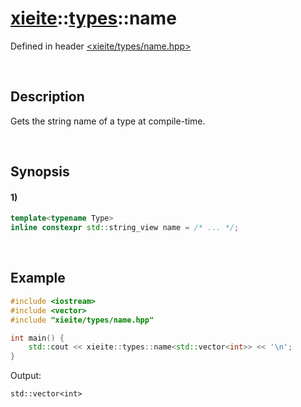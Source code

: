 # [xieite](../../xieite.md)\:\:[types](../../types.md)\:\:name
Defined in header [<xieite/types/name.hpp>](../../../include/xieite/types/name.hpp)

&nbsp;

## Description
Gets the string name of a type at compile-time.

&nbsp;

## Synopsis
#### 1)
```cpp
template<typename Type>
inline constexpr std::string_view name = /* ... */;
```

&nbsp;

## Example
```cpp
#include <iostream>
#include <vector>
#include "xieite/types/name.hpp"

int main() {
    std::cout << xieite::types::name<std::vector<int>> << '\n';
}
```
Output:
```
std::vector<int>
```
